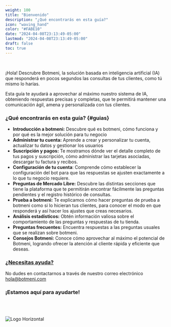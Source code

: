 ```yaml
---
weight: 100
title: "Bienvenido"
description: "¿Qué encontrarás en esta guía?"
icon: "waving_hand"
color: "#FABE10"
date: "2024-04-08T23:13:49-05:00"
lastmod: "2024-04-08T23:13:49-05:00"
draft: false
toc: true
---
```

<br>

¡Hola! Descrubre Botmeni, la solución basada en inteligencia artificial (IA) que responderá en pocos segundos las consultas de tus clientes, como tú mismo lo harías.

Esta guía te ayudará a aprovechar al máximo nuestro sistema de IA, obteniendo respuestas precisas y completas, que te permitirá mantener una comunicación ágil, amena y personalizada con tus clientes.


### ¿Qué encontrarás en esta guía? {#guias}

- **Introducción a botmeni:** Descubre qué es botmeni, cómo funciona y por qué es la mejor solución para tu negocio
- **Administrar tu cuenta:** Aprende a crear y personalizar tu cuenta, actualizar tu datos y gestionar los usuarios
- **Suscripción y pagos:**  Te mostramos dónde ver el detalle completo de tus pagos y suscripción, cómo administrar las tarjetas asociadas, descargar tu factura y recibos. 
- **Configuración de tu cuenta**: Comprende cómo establecer la configuración del bot para que las respuestas se ajusten exactamente a lo que tu negocio requiere.
- **Preguntas de Mercado Libre:** Descubre las distintas secciones que tiene la plataforma que te permitirán encontrar fácilmente las preguntas pendientes y el registro histórico de consultas.
- **Prueba a botmeni:** Te explicamos cómo hacer preguntas de prueba a botmeni como si lo hicieran tus clientes, para conocer el modo en que responderá y así hacer los ajustes que creas necesarios.
- **Análisis estadísticos:** Obtén información valiosa sobre el comportamiento de las preguntas y respuestas de tu tienda.
- **Preguntas frecuentes:** Encuentra respuestas a las preguntas usuales que se realizan sobre botmeni. 
- **Consejos Botmeni:** Conoce cómo aprovechar al máximo el potencial de Botmeni, logrando ofrecer la atención al cliente rápida y eficiente que deseas.

### [¿Necesitas ayuda?](./administra_tu_cuenta/Tu_Perfil/Iniciar_sesión.md)

No dudes en contactarnos a través de nuestro correo electrónico hola@botmeni.com

### ¡Estamos aquí para ayudarte!

<br></br>

![Logo Horizontal](/images/Logo-Botmeni-Horizontal.png)
